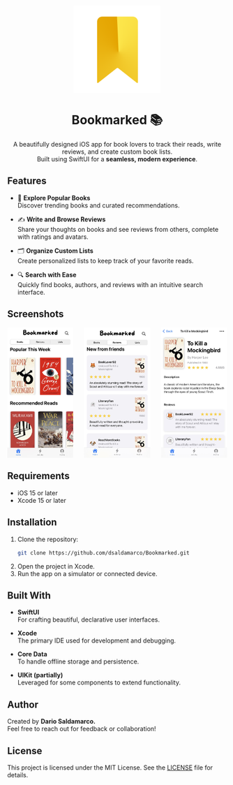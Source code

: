 <p align="center">
   <img src="appicon-rounded.png" width="200">  <!-- Optional logo image, you can remove or replace this line -->
</p>

<h1 align="center">Bookmarked 📚</h1>

<p align="center">
  A beautifully designed iOS app for book lovers to track their reads, write reviews, and create custom book lists. <br>
  Built using SwiftUI for a <b>seamless, modern experience</b>.
</p>

## Features  

- 📖 **Explore Popular Books**  
  Discover trending books and curated recommendations.  

- ✍️ **Write and Browse Reviews**  
  Share your thoughts on books and see reviews from others, complete with ratings and avatars.  

- 🗂️ **Organize Custom Lists**  
  Create personalized lists to keep track of your favorite reads.  

- 🔍 **Search with Ease**  
  Quickly find books, authors, and reviews with an intuitive search interface.  

## Screenshots  

<div style="display: flex; justify-content: space-between;">
  <img src="homepage.jpg" width="30%" />  
  <img src="review.jpg" width="30%" />
  <img src="bookdetail.jpg" width="30%" />
</div>

## Requirements  

- iOS 15 or later  
- Xcode 15 or later  

## Installation

1. Clone the repository:  
   ```bash
   git clone https://github.com/dsaldamarco/Bookmarked.git
2. Open the project in Xcode.
3. Run the app on a simulator or connected device.


 ## Built With  

- **SwiftUI**  
  For crafting beautiful, declarative user interfaces.  

- **Xcode**  
  The primary IDE used for development and debugging.  

- **Core Data**  
  To handle offline storage and persistence.  

- **UIKit (partially)**  
  Leveraged for some components to extend functionality.

## Author
Created by <b>Dario Saldamarco.</b> <br>
Feel free to reach out for feedback or collaboration!

## License
This project is licensed under the MIT License. See the [LICENSE](LICENSE) file for details.
   
